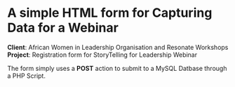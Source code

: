 # A simple HTML form for Capturing Data for a Webinar
**Client**: African Women in Leadership Organisation and Resonate Workshops    
**Project**: Registration form for StoryTelling for Leadership Webinar

The form simply uses a **POST** action to submit to a MySQL Datbase through a PHP Script.
